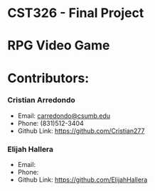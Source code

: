# CST326 - Final Project 

# RPG Video Game

# Contributors:

### Cristian Arredondo
- Email: carredondo@csumb.edu
- Phone: (831)512-3404
- Github Link: https://github.com/Cristian277

### Elijah Hallera
- Email: 
- Phone: 
- Github Link: https://github.com/ElijahHallera

